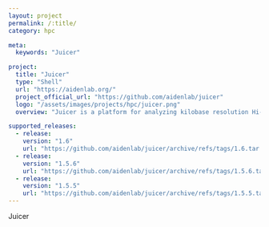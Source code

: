 ```yaml
---
layout: project
permalink: /:title/
category: hpc

meta:
  keywords: "Juicer"

project:
  title: "Juicer"
  type: "Shell"
  url: "https://aidenlab.org/"
  project_official_url: "https://github.com/aidenlab/juicer"
  logo: "/assets/images/projects/hpc/juicer.png"
  overview: "Juicer is a platform for analyzing kilobase resolution Hi-C data. In this distribution, we include the pipeline for generating Hi-C maps from fastq raw data files and command line tools for feature annotation on the Hi-C maps."

supported_releases:
  - release:
    version: "1.6"
    url: "https://github.com/aidenlab/juicer/archive/refs/tags/1.6.tar.gz"
  - release:
    version: "1.5.6"
    url: "https://github.com/aidenlab/juicer/archive/refs/tags/1.5.6.tar.gz"
  - release:
    version: "1.5.5"
    url: "https://github.com/aidenlab/juicer/archive/refs/tags/1.5.5.tar.gz"
---
```


<p>Juicer</p>
